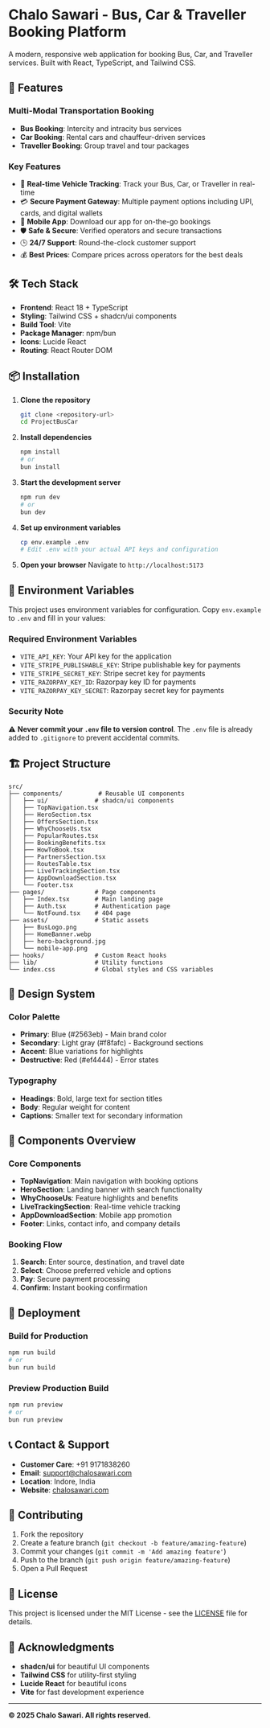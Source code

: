 # Chalo Sawari - Bus, Car & Traveller Booking Platform

A modern, responsive web application for booking Bus, Car, and Traveller services. Built with React, TypeScript, and Tailwind CSS.

## 🚀 Features

### Multi-Modal Transportation Booking
- **Bus Booking**: Intercity and intracity bus services
- **Car Booking**: Rental cars and chauffeur-driven services  
- **Traveller Booking**: Group travel and tour packages

### Key Features
- 🎯 **Real-time Vehicle Tracking**: Track your Bus, Car, or Traveller in real-time
- 💳 **Secure Payment Gateway**: Multiple payment options including UPI, cards, and digital wallets
- 📱 **Mobile App**: Download our app for on-the-go bookings
- 🛡️ **Safe & Secure**: Verified operators and secure transactions
- 🕒 **24/7 Support**: Round-the-clock customer support
- 💰 **Best Prices**: Compare prices across operators for the best deals

## 🛠️ Tech Stack

- **Frontend**: React 18 + TypeScript
- **Styling**: Tailwind CSS + shadcn/ui components
- **Build Tool**: Vite
- **Package Manager**: npm/bun
- **Icons**: Lucide React
- **Routing**: React Router DOM

## 📦 Installation

1. **Clone the repository**
   ```bash
   git clone <repository-url>
   cd ProjectBusCar
   ```

2. **Install dependencies**
   ```bash
   npm install
   # or
   bun install
   ```

3. **Start the development server**
   ```bash
   npm run dev
   # or
   bun dev
   ```

4. **Set up environment variables**
   ```bash
   cp env.example .env
   # Edit .env with your actual API keys and configuration
   ```

5. **Open your browser**
   Navigate to `http://localhost:5173`

## 🔧 Environment Variables

This project uses environment variables for configuration. Copy `env.example` to `.env` and fill in your values:

### Required Environment Variables
- `VITE_API_KEY`: Your API key for the application
- `VITE_STRIPE_PUBLISHABLE_KEY`: Stripe publishable key for payments
- `VITE_STRIPE_SECRET_KEY`: Stripe secret key for payments
- `VITE_RAZORPAY_KEY_ID`: Razorpay key ID for payments
- `VITE_RAZORPAY_KEY_SECRET`: Razorpay secret key for payments

### Security Note
⚠️ **Never commit your `.env` file to version control**. The `.env` file is already added to `.gitignore` to prevent accidental commits.

## 🏗️ Project Structure

```
src/
├── components/          # Reusable UI components
│   ├── ui/             # shadcn/ui components
│   ├── TopNavigation.tsx
│   ├── HeroSection.tsx
│   ├── OffersSection.tsx
│   ├── WhyChooseUs.tsx
│   ├── PopularRoutes.tsx
│   ├── BookingBenefits.tsx
│   ├── HowToBook.tsx
│   ├── PartnersSection.tsx
│   ├── RoutesTable.tsx
│   ├── LiveTrackingSection.tsx
│   ├── AppDownloadSection.tsx
│   └── Footer.tsx
├── pages/              # Page components
│   ├── Index.tsx       # Main landing page
│   ├── Auth.tsx        # Authentication page
│   └── NotFound.tsx    # 404 page
├── assets/             # Static assets
│   ├── BusLogo.png
│   ├── HomeBanner.webp
│   ├── hero-background.jpg
│   └── mobile-app.png
├── hooks/              # Custom React hooks
├── lib/                # Utility functions
└── index.css           # Global styles and CSS variables
```

## 🎨 Design System

### Color Palette
- **Primary**: Blue (#2563eb) - Main brand color
- **Secondary**: Light gray (#f8fafc) - Background sections
- **Accent**: Blue variations for highlights
- **Destructive**: Red (#ef4444) - Error states

### Typography
- **Headings**: Bold, large text for section titles
- **Body**: Regular weight for content
- **Captions**: Smaller text for secondary information

## 📱 Components Overview

### Core Components
- **TopNavigation**: Main navigation with booking options
- **HeroSection**: Landing banner with search functionality
- **WhyChooseUs**: Feature highlights and benefits
- **LiveTrackingSection**: Real-time vehicle tracking
- **AppDownloadSection**: Mobile app promotion
- **Footer**: Links, contact info, and company details

### Booking Flow
1. **Search**: Enter source, destination, and travel date
2. **Select**: Choose preferred vehicle and options
3. **Pay**: Secure payment processing
4. **Confirm**: Instant booking confirmation

## 🚀 Deployment

### Build for Production
```bash
npm run build
# or
bun run build
```

### Preview Production Build
```bash
npm run preview
# or
bun run preview
```

## 📞 Contact & Support

- **Customer Care**: +91 9171838260
- **Email**: support@chalosawari.com
- **Location**: Indore, India
- **Website**: [chalosawari.com](https://chalosawari.com)

## 🤝 Contributing

1. Fork the repository
2. Create a feature branch (`git checkout -b feature/amazing-feature`)
3. Commit your changes (`git commit -m 'Add amazing feature'`)
4. Push to the branch (`git push origin feature/amazing-feature`)
5. Open a Pull Request

## 📄 License

This project is licensed under the MIT License - see the [LICENSE](LICENSE) file for details.

## 🙏 Acknowledgments

- **shadcn/ui** for beautiful UI components
- **Tailwind CSS** for utility-first styling
- **Lucide React** for beautiful icons
- **Vite** for fast development experience

---

**© 2025 Chalo Sawari. All rights reserved.**
